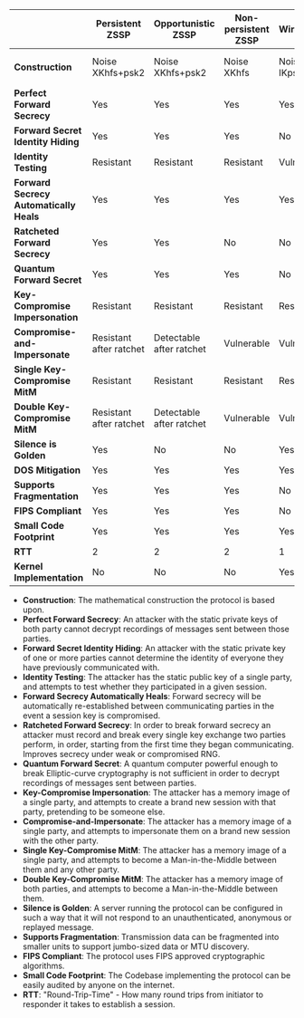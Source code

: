 | | Persistent ZSSP | Opportunistic ZSSP | Non-persistent ZSSP | WireGuard | ZeroTier V1 Transport |
| --- | --- | --- | --- | --- | --- |
|**Construction**|Noise XKhfs+psk2|Noise XKhfs+psk2|Noise XKhfs|Noise IKpsk2|Static Diffie-Helman|
|**Perfect Forward Secrecy**|Yes|Yes|Yes|Yes|No|
|**Forward Secret Identity Hiding**|Yes|Yes|Yes|No|No|
|**Identity Testing**|Resistant|Resistant|Resistant|Vulnerable|Vulnerable|
|**Forward Secrecy Automatically Heals**|Yes|Yes|Yes|Yes|No|
|**Ratcheted Forward Secrecy**|Yes|Yes|No|No|No|
|**Quantum Forward Secret**|Yes|Yes|Yes|No|No|
|**Key-Compromise Impersonation**|Resistant|Resistant|Resistant|Resistant|Vulnerable|
|**Compromise-and-Impersonate**|Resistant after ratchet|Detectable after ratchet|Vulnerable|Vulnerable|Vulnerable|
|**Single Key-Compromise MitM**|Resistant|Resistant|Resistant|Resistant|Vulnerable|
|**Double Key-Compromise MitM**|Resistant after ratchet|Detectable after ratchet|Vulnerable|Vulnerable|Vulnerable|
|**Silence is Golden**|Yes|No|No|Yes|No|
|**DOS Mitigation**|Yes|Yes|Yes|Yes|No|
|**Supports Fragmentation**|Yes|Yes|Yes|No|Yes|
|**FIPS Compliant**|Yes|Yes|Yes|No|No|
|**Small Code Footprint**|Yes|Yes|Yes|Yes|No|
|**RTT**|2|2|2|1|1|
|**Kernel Implementation**|No|No|No|Yes|No|


* **Construction**: The mathematical construction the protocol is based upon.
* **Perfect Forward Secrecy**: An attacker with the static private keys of both party cannot decrypt recordings of messages sent between those parties.
* **Forward Secret Identity Hiding**: An attacker with the static private key of one or more parties cannot determine the identity of everyone they have previously communicated with.
* **Identity Testing**: The attacker has the static public key of a single party, and attempts to test whether they participated in a given session.
* **Forward Secrecy Automatically Heals**: Forward secrecy will be automatically re-established between communicating parties in the event a session key is compromised.
* **Ratcheted Forward Secrecy**: In order to break forward secrecy an attacker must record and break every single key exchange two parties perform, in order, starting from the first time they began communicating. Improves secrecy under weak or compromised RNG.
* **Quantum Forward Secret**: A quantum computer powerful enough to break Elliptic-curve cryptography is not sufficient in order to decrypt recordings of messages sent between parties.
* **Key-Compromise Impersonation**: The attacker has a memory image of a single party, and attempts to create a brand new session with that party, pretending to be someone else.
* **Compromise-and-Impersonate**: The attacker has a memory image of a single party, and attempts to impersonate them on a brand new session with the other party.
* **Single Key-Compromise MitM**: The attacker has a memory image of a single party, and attempts to become a Man-in-the-Middle between them and any other party.
* **Double Key-Compromise MitM**: The attacker has a memory image of both parties, and attempts to become a Man-in-the-Middle between them.
* **Silence is Golden**: A server running the protocol can be configured in such a way that it will not respond to an unauthenticated, anonymous or replayed message.
* **Supports Fragmentation**: Transmission data can be fragmented into smaller units to support jumbo-sized data or MTU discovery.
* **FIPS Compliant**: The protocol uses FIPS approved cryptographic algorithms.
* **Small Code Footprint**: The Codebase implementing the protocol can be easily audited by anyone on the internet.
* **RTT**: "Round-Trip-Time" - How many round trips from initiator to responder it takes to establish a session.
